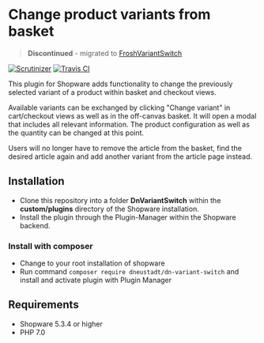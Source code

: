 # Change product variants from basket

> **Discontinued** - migrated to [FroshVariantSwitch](https://github.com/FriendsOfShopware/FroshVariantSwitch)

[![Scrutinizer](https://scrutinizer-ci.com/g/dneustadt/DnVariantSwitch/badges/quality-score.png?b=master)](https://scrutinizer-ci.com/g/dneustadt/DnVariantSwitch/?branch=master)
[![Travis CI](https://travis-ci.org/dneustadt/DnVariantSwitch.svg?branch=master)](https://travis-ci.org/dneustadt/DnVariantSwitch)

This plugin for Shopware adds functionality to change the previously
selected variant of a product within basket and checkout views.

Available variants can be exchanged by clicking "Change variant"
in cart/checkout views as well as in the off-canvas basket. It will
open a modal that includes all relevant information. The product
configuration as well as the quantity can be changed at this point.

Users will no longer have to remove the article from the basket, 
find the desired article again and add another variant from the article
page instead.

## Installation

* Clone this repository into a folder **DnVariantSwitch** within the **custom/plugins** directory of the Shopware installation.
* Install the plugin through the Plugin-Manager within the Shopware backend.

### Install with composer
* Change to your root installation of shopware
* Run command `composer require dneustadt/dn-variant-switch` and install and activate plugin with Plugin Manager 

## Requirements

* Shopware 5.3.4 or higher
* PHP 7.0